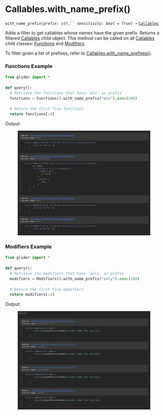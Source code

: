 # Callables.with\_name\_prefix()

`with_name_prefix(`_`prefix: str`_`,`` `_`sensitivity: bool = True`_`) →` [`Callables`](./)

Adds a filter to get callables whose names have the given prefix. Returns a filtered [Callables](./) child object. This method can be called on all [Callables](./) child classes: [Functions](functions/) and [Modifiers](modifiers/).

To filter given a list of prefixes, refer to [Callables.with\_name\_prefixes()](callables.with_name_prefixes.md).

### Functions Example

```python
from glider import *

def query():
  # Retrieve the functions that have `min` as prefix
  functions = Functions().with_name_prefix("min").exec(100)

  # Return the first five functions
  return functions[:4]
```

Output:

<figure><img src="../../.gitbook/assets/image (3) (1) (1) (1) (1) (1) (1) (1) (1) (1) (1).png" alt=""><figcaption></figcaption></figure>

### Modifiers Example

```python
from glider import *

def query():
  # Retrieve the modifiers that have `only` as prefix
  modifiers = Modifiers().with_name_prefix("only").exec(100)

  # Return the first five modifiers
  return modifiers[:4]
```

Output:

<figure><img src="../../.gitbook/assets/image (160).png" alt=""><figcaption></figcaption></figure>
